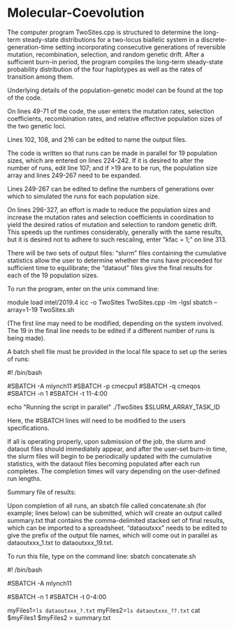 # Molecular-Coevolution
The computer program TwoSites.cpp is structured to determine the long-term steady-state distributions for a two-locus biallelic system in a discrete-generation-time setting incorporating consecutive generations of reversible mutation, recombination, selection, and random genetic drift. After a sufficient burn-in period, the program compiles the long-term steady-state probability distribution of the four haplotypes as well as the rates of transition among them.

Underlying details of the population-genetic model can be found at the top of the code.

On lines 49-71 of the code, the user enters the mutation rates, selection coefficients, recombination rates, and relative effective population sizes of the two genetic loci.

Lines 102, 108, and 216 can be edited to name the output files.

The code is written so that runs can be made in parallel for 19 population sizes, which are entered on lines 224-242. If it is desired to alter the number of runs, edit line 107; and if >19 are to be run, the population size array and lines 249-267 need to be expanded.

Lines 249-267 can be edited to define the numbers of generations over which to simulated the runs for each population size. 

On lines 296-327, an effort is made to reduce the population sizes and increase the mutation rates and selection coefficients in coordination to yield the desired ratios of mutation and selection to random genetic drift. This speeds up the runtimes considerably, generally with the same results, but it is desired not to adhere to such rescaling, enter “kfac = 1;” on line 313.

There will be two sets of output files: “slurm” files containing the cumulative statistics allow the user to determine whether the runs have proceeded for sufficient time to equilibrate; the “dataout” files give the final results for each of the 19 population sizes. 



To run the program, enter on the unix command line:

module load intel/2019.4
icc -o TwoSites TwoSites.cpp -lm -lgsl
sbatch –array=1-19 TwoSites.sh

(The first line may need to be modified, depending on the system involved. The 19 in the final line needs to be edited if a different number of runs is being made).



A batch shell file must be provided in the local file space to set up the series of runs:

#! /bin/bash

#SBATCH -A mlynch11
#SBATCH -p cmecpu1
#SBATCH -q cmeqos
#SBATCH -n 1
#SBATCH -t 11-4:00

echo "Running the script in parallel"
./TwoSites $SLURM_ARRAY_TASK_ID


Here, the #SBATCH lines will need to be modified to the users specifications.

If all is operating properly, upon submission of the job, the slurm and dataout files should immediately appear, and after the user-set burn-in time, the slurm files will begin to be periodically updated with the cumulative statistics, with the dataout files becoming populated after each run completes. The completion times will vary depending on the user-defined run lengths.  


Summary file of results:

Upon completion of all runs, an sbatch file called concatenate.sh (for example; lines below) can be submitted, which will create an output called summary.txt that contains the comma-delimited stacked set of final results, which can be imported to a spreadsheet. “dataoutxxx” needs to be edited to give the prefix of the output file names, which will come out in parallel as dataoutxxx_1.txt to dataoutxxx_19.txt.

To run this file, type on the command line: sbatch concatenate.sh


#! /bin/bash

#SBATCH -A mlynch11

#SBATCH -n 1
#SBATCH -t 0-4:00

myFiles1=`ls dataoutxxx_?.txt`
myFiles2=`ls dataoutxxx_??.txt`
cat $myFiles1 $myFiles2 > summary.txt

 
